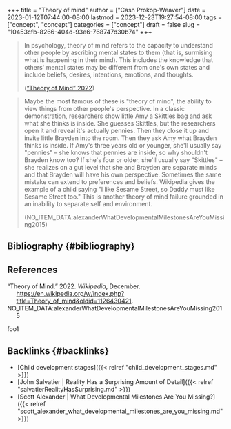 +++
title = "Theory of mind"
author = ["Cash Prokop-Weaver"]
date = 2023-01-12T07:44:00-08:00
lastmod = 2023-12-23T19:27:54-08:00
tags = ["concept", "concept"]
categories = ["concept"]
draft = false
slug = "10453cfb-8266-404d-93e6-768747d30b74"
+++

> In psychology, theory of mind refers to the capacity to understand other people by ascribing mental states to them (that is, surmising what is happening in their mind). This includes the knowledge that others' mental states may be different from one's own states and include beliefs, desires, intentions, emotions, and thoughts.
>
> (<a href="#citeproc_bib_item_1">“Theory of Mind” 2022</a>)

<!--quoteend-->

> Maybe the most famous of these is "theory of mind", the ability to view things from other people's perspective. In a classic demonstration, researchers show little Amy a Skittles bag and ask what she thinks is inside. She guesses Skittles, but the researchers open it and reveal it's actually pennies. Then they close it up and invite little Brayden into the room. Then they ask Amy what Brayden thinks is inside. If Amy's three years old or younger, she'll usually say "pennies" – she knows that pennies are inside, so why shouldn't Brayden know too? If she's four or older, she'll usually say "Skittles" – she realizes on a gut level that she and Brayden are separate minds and that Brayden will have his own perspective. Sometimes the same mistake can extend to preferences and beliefs. Wikipedia gives the example of a child saying "I like Sesame Street, so Daddy must like Sesame Street too." This is another theory of mind failure grounded in an inability to separate self and environment.
>
> (NO_ITEM_DATA:alexanderWhatDevelopmentalMilestonesAreYouMissing2015)


## Bibliography {#bibliography}

## References

<style>.csl-entry{text-indent: -1.5em; margin-left: 1.5em;}</style><div class="csl-bib-body">
  <div class="csl-entry"><a id="citeproc_bib_item_1"></a>“Theory of Mind.” 2022. <i>Wikipedia</i>, December. <a href="https://en.wikipedia.org/w/index.php?title=Theory_of_mind&oldid=1126430421">https://en.wikipedia.org/w/index.php?title=Theory_of_mind&#38;oldid=1126430421</a>.</div>
  <div class="csl-entry">NO_ITEM_DATA:alexanderWhatDevelopmentalMilestonesAreYouMissing2015</div>
</div>

foo1


## Backlinks {#backlinks}

-   [Child development stages]({{< relref "child_development_stages.md" >}})
-   [John Salvatier | Reality Has a Surprising Amount of Detail]({{< relref "salvatierRealityHasSurprising.md" >}})
-   [Scott Alexander | What Developmental Milestones Are You Missing?]({{< relref "scott_alexander_what_developmental_milestones_are_you_missing.md" >}})
